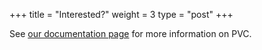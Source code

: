 +++
title = "Interested?"
weight = 3
type = "post"
+++

See [our documentation page](https://docs.parallelvirtualcluster.org) for more information on PVC.
